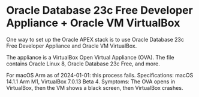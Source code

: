 # Oracle Database 23c Free Developer Appliance + Oracle VM VirtualBox

One way to set up the Oracle APEX stack is to use Oracle Database 23c Free Developer Appliance and Oracle VM VirtualBox.

The appliance is a VirtualBox Open Virtual Appliance (OVA). The file contains Oracle Linux 8, Oracle Database 23c Free, and more. 

For macOS Arm as of 2024-01-01: this process fails. Specifications: macOS 14.1.1 Arm M1, VirtualBox 7.0.13 Beta 4. Symptoms: The OVA opens in VirtualBox, then the VM shows a black screen, then VirtualBox crashes.

